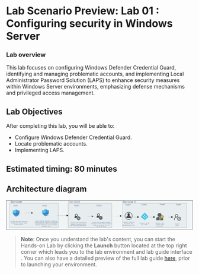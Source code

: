 # Lab Scenario Preview: Lab 01 : Configuring security in Windows Server

### Lab overview

This lab focuses on configuring Windows Defender Credential Guard, identifying and managing problematic accounts, and implementing Local Administrator Password Solution (LAPS) to enhance security measures within Windows Server environments, emphasizing defense mechanisms and privileged access management.

## Lab Objectives
  
After completing this lab, you will be able to:

   - Configure Windows Defender Credential Guard.
   - Locate problematic accounts.
   - Implementing LAPS.

## Estimated timing: 80 minutes

## Architecture diagram

![](/Instructions/Media/lab1.png)
   
   >**Note**: Once you understand the lab's content, you can start the Hands-on Lab by clicking the **Launch** button located at the top right corner which leads you to the lab environment and lab guide interface . You can also have a detailed preview of the full lab guide [here](https://experience.cloudlabs.ai/#/labguidepreview/efce9223-1319-4b94-9420-20a4d0dc8ef3), prior to launching your environment.

